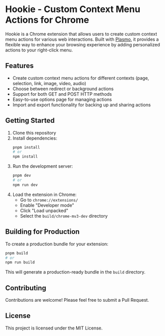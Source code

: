 # Hookie - Custom Context Menu Actions for Chrome

Hookie is a Chrome extension that allows users to create custom context menu actions for various web interactions. Built with [Plasmo](https://docs.plasmo.com/), it provides a flexible way to enhance your browsing experience by adding personalized actions to your right-click menu.

## Features

- Create custom context menu actions for different contexts (page, selection, link, image, video, audio)
- Choose between redirect or background actions
- Support for both GET and POST HTTP methods
- Easy-to-use options page for managing actions
- Import and export functionality for backing up and sharing actions

## Getting Started

1. Clone this repository
2. Install dependencies:
   ```bash
   pnpm install
   # or
   npm install
   ```
3. Run the development server:
   ```bash
   pnpm dev
   # or
   npm run dev
   ```
4. Load the extension in Chrome:
   - Go to `chrome://extensions/`
   - Enable "Developer mode"
   - Click "Load unpacked"
   - Select the `build/chrome-mv3-dev` directory

## Building for Production

To create a production bundle for your extension:

```bash
pnpm build
# or
npm run build
```

This will generate a production-ready bundle in the `build` directory.

## Contributing

Contributions are welcome! Please feel free to submit a Pull Request.

## License

This project is licensed under the MIT License.

